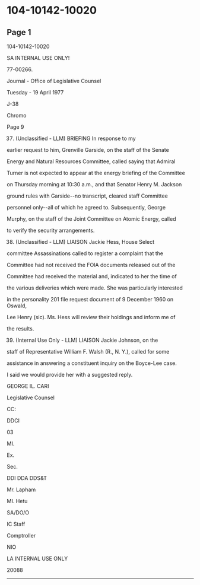 # 104-10142-10020

## Page 1

104-10142-10020

SA INTERNAL USE ONLY!

77-00266.

Journal - Office of Legislative Counsel

Tuesday - 19 April 1977

J-38

Chromo

Page 9

37. (Unclassified - LLM) BRIEFING In response to my

earlier request to him, Grenville Garside, on the staff of the Senate

Energy and Natural Resources Committee, called saying that Admiral

Turner is not expected to appear at the energy briefing of the Committee

on Thursday morning at 10:30 a.m., and that Senator Henry M. Jackson

ground rules with Garside--no transcript, cleared staff Committee

personnel only--all of which he agreed to. Subsequently, George

Murphy, on the staff of the Joint Committee on Atomic Energy, called

to verify the security arrangements.

38. (Unclassified - LLM) LIAISON Jackie Hess, House Select

committee Assassinations called to register a complaint that the

Committee had not received the FOIA documents released out of the

Committee had received the material and, indicated to her the time of

the various deliveries which were made. She was particularly interested

in the personality 201 file request document of 9 December 1960 on Oswald,

Lee Henry (sic). Ms. Hess will review their holdings and inform me of

the results.

39. (Internal Use Only - LLM) LIAISON Jackie Johnson, on the

staff of Representative William F. Walsh (R., N. Y.), called for some

assistance in answering a constituent inquiry on the Boyce-Lee case.

I said we would provide her with a suggested reply.

GEORGE IL. CARI

Legislative Counsel

CC:

DDCI

03

MI.

Ex.

Sec.

DDI DDA DDS&T

Mr. Lapham

MI. Hetu

SA/DO/O

IC Staff

Comptroller

NIO

LA INTERNAL USE ONLY

20088

---


